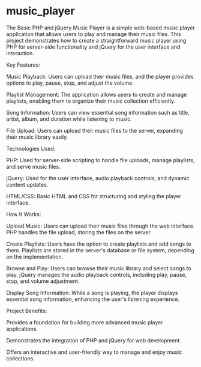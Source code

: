 # music_player
The Basic PHP and jQuery Music Player is a simple web-based music player application that allows users to play and manage their music files. This project demonstrates how to create a straightforward music player using PHP for server-side functionality and jQuery for the user interface and interaction.

Key Features:

Music Playback: Users can upload their music files, and the player provides options to play, pause, stop, and adjust the volume.

Playlist Management: The application allows users to create and manage playlists, enabling them to organize their music collection efficiently.

Song Information: Users can view essential song information such as title, artist, album, and duration while listening to music.

File Upload: Users can upload their music files to the server, expanding their music library easily.

Technologies Used:

PHP: Used for server-side scripting to handle file uploads, manage playlists, and serve music files.

jQuery: Used for the user interface, audio playback controls, and dynamic content updates.

HTML/CSS: Basic HTML and CSS for structuring and styling the player interface.

How It Works:

Upload Music: Users can upload their music files through the web interface. PHP handles the file upload, storing the files on the server.

Create Playlists: Users have the option to create playlists and add songs to them. Playlists are stored in the server's database or file system, depending on the implementation.

Browse and Play: Users can browse their music library and select songs to play. jQuery manages the audio playback controls, including play, pause, stop, and volume adjustment.

Display Song Information: While a song is playing, the player displays essential song information, enhancing the user's listening experience.

Project Benefits:

Provides a foundation for building more advanced music player applications.

Demonstrates the integration of PHP and jQuery for web development.

Offers an interactive and user-friendly way to manage and enjoy music collections.
